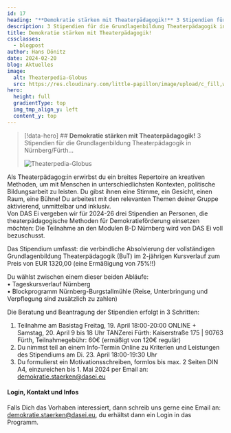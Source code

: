 ```yaml
---
id: 17
heading: "**Demokratie stärken mit Theaterpädagogik!** 3 Stipendien für die Grundlagenbildung Theaterpädagogik in Nürnberg/Fürth..."
description: 3 Stipendien für die Grundlagenbildung Theaterpädagogik in Nürnberg/Fürth...
title: Demokratie stärken mit Theaterpädagogik!
cssclasses:
  - blogpost
author: Hans Dönitz
date: 2024-02-20
blog: Aktuelles
image:
  alt: Theaterpedia-Globus
  src: https://res.cloudinary.com/little-papillon/image/upload/c_fill,w_920,h_518,ar_16:9,g_auto/v1676759847/dasei/aus0_home1.jpg
hero:
  height: full  
  gradientType: top  
  img_tmp_align_y: left
  content_y: top 
---
```

> [!data-hero] ## **Demokratie stärken mit Theaterpädagogik!** 3 Stipendien für die Grundlagenbildung Theaterpädagogik in Nürnberg/Fürth...
> 
> ![Theaterpedia-Globus](https://res.cloudinary.com/little-papillon/image/upload/c_fill,w_920,h_518,ar_16:9,g_auto/v1676759847/dasei/aus0_home1.jpg)

<!-- PUBLISH-FROM-HERE -->

Als Theaterpädagog:in erwirbst du ein breites Repertoire an kreativen Methoden, um mit Menschen in unterschiedlichsten Kontexten, politische Bildungsarbeit zu leisten. Du gibst ihnen eine Stimme, ein Gesicht, einen Raum, eine Bühne! Du arbeitest mit den relevanten Themen deiner Gruppe aktivierend, unmittelbar und inklusiv.   
Von DAS Ei vergeben wir für 2024-26 drei Stipendien an Personen, die theaterpädagogische Methoden für Demokratieförderung einsetzen möchten: Die Teilnahme an den Modulen B-D Nürnberg wird von DAS Ei voll bezuschusst.

  
Das Stipendium umfasst: die verbindliche Absolvierung der vollständigen Grundlagenbildung Theaterpädagogik (BuT) im 2-jährigen Kursverlauf zum Preis von EUR 1320,00 (eine Ermäßigung von 75%!!)

  
Du wählst zwischen einem dieser beiden Abläufe:  
• Tageskursverlauf Nürnberg  
• Blockprogramm Nürnberg-Burgstallmühle (Reise, Unterbringung und Verpflegung sind zusätzlich zu zahlen)  
  
Die Beratung und Beantragung der Stipendien erfolgt in 3 Schritten:  
1. Teilnahme am Basistag Freitag, 19. April 18:00-20:00 ONLINE + Samstag, 20. April 9 bis 18 Uhr TANZerei Fürth: Kaiserstraße 175 | 90763 Fürth, Teilnahmegebühr: 60€ (ermäßigt von 120€ regulär)  
2. Du nimmst teil an einem Info-Termin Online zu Kriterien und Leistungen des Stipendiums am Di. 23. April 18:00-19:30 Uhr  
3. Du formulierst ein Motivationsschreiben, formlos bis max. 2 Seiten DIN A4, einzureichen bis 1. Mai 2024 per Email an: [demokratie.staerken@dasei.eu](https://demokratie.staerken@dasei.eu)

#### Login, Kontakt und Infos

Falls Dich das Vorhaben interessiert, dann schreib uns gerne eine Email an: [demokratie.staerken@dasei.eu,](https://demokratie.staerken@dasei.eu,) du erhältst dann ein Login in das Programm.